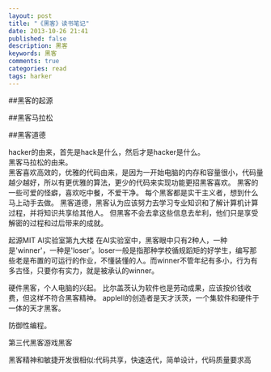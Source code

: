 ```yaml
---
layout: post
title: "《黑客》读书笔记"
date: 2013-10-26 21:41
published: false
description: 黑客
keywords: 黑客
comments: true
categories: read
tags: harker
---
```


##黑客的起源

##黑客马拉松

##黑客道德

hacker的由来，首先是hack是什么，然后才是hacker是什么。  
黑客马拉松的由来。  
黑客喜欢高效的，优雅的代码由来，是因为一开始电脑的内存和容量很小，代码量越少越好，所以有更优雅的算法，更少的代码来实现功能更招黑客喜欢。
黑客的一些可爱的怪癖，喜欢吃中餐，不爱干净。
每个黑客都是实干主义者，想到什么马上动手去做。
黑客道德，黑客认为应该努力去学习专业知识和了解计算机计算过程，并将知识共享给其他人。
但黑客不会去拿这些信息去牟利，他们只是享受解密的过程和过后带来的成就。

起源MIT AI实验室第九大楼
在AI实验室中，黑客眼中只有2种人，一种是'winner'，一种是'loser'。loser一般是指那种学校循规蹈矩的好学生，编写那些老是布置的可运行的作业，不懂装懂的人。而winner不管年纪有多小，行为有多古怪，只要你有实力，就是被承认的winner。  

硬件黑客，个人电脑的兴起。
比尔盖茨认为软件也是劳动成果，应该按价钱收费，但这样不符合黑客精神。
appleII的创造者是天才沃茨，一个集软件和硬件于一体的天才黑客。

防御性编程。

第三代黑客游戏黑客

黑客精神和敏捷开发很相似:代码共享，快速迭代，简单设计，代码质量要求高	



